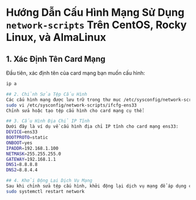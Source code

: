 # Hướng Dẫn Cấu Hình Mạng Sử Dụng `network-scripts` Trên CentOS, Rocky Linux, và AlmaLinux

## 1. Xác Định Tên Card Mạng

Đầu tiên, xác định tên của card mạng bạn muốn cấu hình:

```bash
ip a

## 2. Chỉnh Sửa Tệp Cấu Hình
Các cấu hình mạng được lưu trữ trong thư mục /etc/sysconfig/network-scripts/. Tệp cấu hình có tên theo định dạng ifcfg-<tên-cards-mạng>. Ví dụ: ifcfg-ens33.
sudo vi /etc/sysconfig/network-scripts/ifcfg-ens33
Chỉnh sửa hoặc tạo tệp cấu hình cho card mạng cụ thể:

## 3. Cấu Hình Địa Chỉ IP Tĩnh
Dưới đây là ví dụ về cấu hình địa chỉ IP tĩnh cho card mạng ens33:
DEVICE=ens33
BOOTPROTO=static
ONBOOT=yes
IPADDR=192.168.1.100
NETMASK=255.255.255.0
GATEWAY=192.168.1.1
DNS1=8.8.8.8
DNS2=8.8.4.4

## 4. Khởi Động Lại Dịch Vụ Mạng
Sau khi chỉnh sửa tệp cấu hình, khởi động lại dịch vụ mạng để áp dụng các thay đổi:
sudo systemctl restart network
